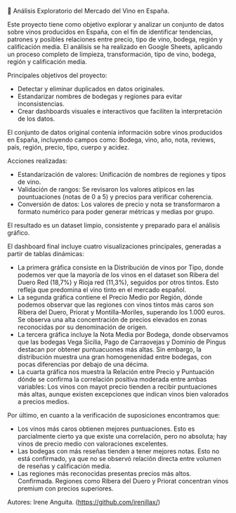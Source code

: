 🍷 Análisis Exploratorio del Mercado del Vino en España. 

Este proyecto tiene como objetivo explorar y analizar un conjunto de datos sobre vinos producidos en España, con el fin de identificar tendencias, patrones y posibles relaciones entre precio, tipo de vino, bodega, región y calificación media. El análisis se ha realizado en Google Sheets, aplicando un proceso completo de limpieza, transformación, tipo de vino, bodega, región y calificación media. 

Principales objetivos del proyecto: 
- Detectar y eliminar duplicados en datos originales.
- Estandarizar nombres de bodegas y regiones para evitar inconsistencias.
- Crear dashboards visuales e interactivos que faciliten la interpretación de los datos.

El conjunto de datos original contenía información sobre vinos producidos en España, incluyendo campos como: Bodega, vino, año, nota, reviews, país, región, precio, tipo, cuerpo y acidez. 

Acciones realizadas: 
- Estandarización de valores: Unificación de nombres de regiones y tipos de vino.
- Validación de rangos: Se revisaron los valores atípicos en las pountuaciones (notas de 0 a 5) y precios para verificar coherencia.
- Conversión de datos: Los valores de precio y nota se transformaron a formato numérico para poder generar métricas y medias por grupo.

El resultado es un dataset limpio, consistente y preparado para el análisis gráfico. 

El dashboard final incluye cuatro visualizaciones principales, generadas a partir de tablas dinámicas: 
- La primera gráfica consiste en la Distribución de vinos por Tipo, donde podemos ver que la mayoría de los vinos en el dataset son Ribera del Duero Red (18,7%) y Rioja red (11,3%), seguidos por otros tintos. Esto refleja que predomina el vino tinto en el mercado español.
- La segunda gráfica contiene el Precio Medio por Región, dónde podemos observar que las regiones con vinos tintos más caros son Ribera del Duero, Priorat y Montilla-Moriles, superando los 1.000 euros. Se observa una alta concentración de precios elevados en zonas reconocidas por su denominación de origen.
- La tercera gráfica incluye la Nota Media por Bodega, donde observamos que las bodegas Vega Sicilia, Pago de Carraovejas y Dominio de Pingus destacan por obtener puntuacuones más altas. Sin embargo, la distribución muestra una gran homogenenidad entre bodegas, con pocas diferencias por debajo de una décima.
- La cuarta gráfica nos muestra la Relación entre Precio y Puntuación dónde se confirma la correlación positiva moderada entre ambas variables: Los vinos con mayot precio tienden a recibir puntuaciones más altas, aunque existen excepciones que indican vinos bien valorados a precios medios.


Por último, en cuanto a la verificación de suposiciones encontramos que: 
- Los vinos más caros obtienen mejores puntuaciones. Esto es parcialmente cierto ya que existe una correlación, pero no absoluta; hay vinos de precio medio con valoraciones excelentes.
- Las bodegas con más reseñas tienden a tener mejores notas. Esto no está confirmado, ya que no se observó relación directa entre volumen de reseñas y calificación media.
- Las regiones más reconocidas presentas precios más altos. Confirmada. Regiones como Ribera del Duero y Priorat concentran vinos premium con precios superiores.


Autores: 
Irene Anguita. 
(https://github.com/irenillax/)
